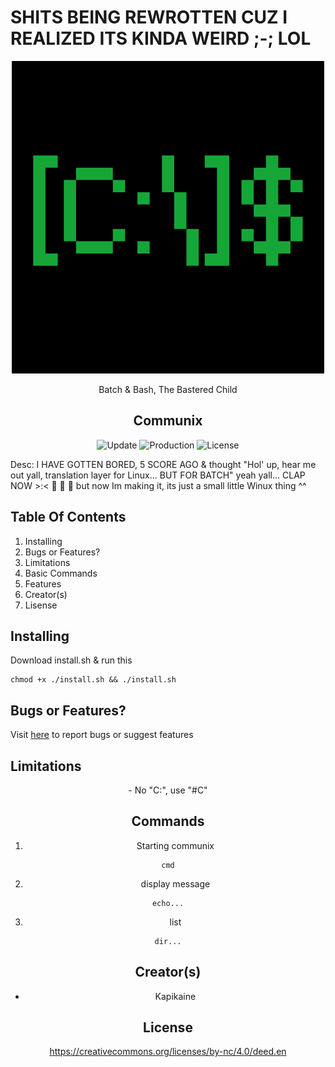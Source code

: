 # SHITS BEING REWROTTEN CUZ I REALIZED ITS KINDA WEIRD ;-; LOL

<div align="center">
    <img src="https://github.com/KapiKane/Batsh/blob/main/Images/Retropix.png?raw=true" alt="Logo" width="500" height="500">

Batch & Bash, The Bastered Child
  
## Communix

![Update](https://img.shields.io/badge/Current_Update-2.0:_Taho-red)
![Production](https://img.shields.io/badge/Maintainous-Activish-blue)
![License](https://img.shields.io/badge/License-Attribution--NonCommercial_4.0_International-blue)

</div>
Desc: I HAVE GOTTEN BORED, 5 SCORE AGO & thought "Hol' up, hear me out yall, translation layer for Linux... BUT FOR BATCH" yeah yall... CLAP NOW >:< 👏 👏 👏 but now Im making it, its just a small little Winux thing ^^
                                                                                                                                                       
## Table Of Contents
1. Installing
2. Bugs or Features?
3. Limitations
4. Basic Commands
5. Features
6. Creator(s)
7. Lisense

## Installing
Download install.sh & run this
```
chmod +x ./install.sh && ./install.sh
```
## Bugs or Features?
Visit [here]([www.example.com](https://github.com/KapiKane/Batsh/issues)) to report bugs or suggest features

</div>

## Limitations
<div align="center">
- No "C:", use "#C"

## Commands
1. Starting communix
```
cmd
```
2. display message
```
echo...
```
3. list
```
dir...
```

## Creator(s)
- Kapikaine

## License
https://creativecommons.org/licenses/by-nc/4.0/deed.en
